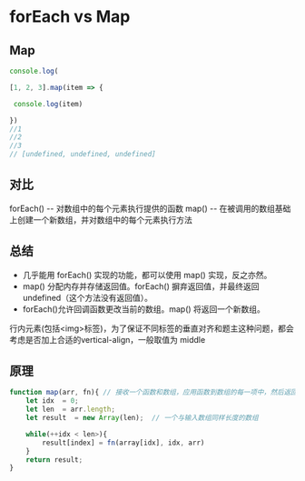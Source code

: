 # forEach vs Map

## Map

```js
console.log(

[1, 2, 3].map(item => {

​ console.log(item)

})
//1
//2
//3
// [undefined, undefined, undefined]

```

## 对比

forEach() -- 对数组中的每个元素执行提供的函数
map() -- 在被调用的数组基础上创建一个新数组，并对数组中的每个元素执行方法

## 总结

* 几乎能用 forEach() 实现的功能，都可以使用 map() 实现，反之亦然。
* map() 分配内存并存储返回值。forEach() 摒弃返回值，并最终返回 undefined（这个方法没有返回值）。
* forEach()允许回调函数更改当前的数组。map() 将返回一个新数组。

行内元素(包括\<img>标签)，为了保证不同标签的垂直对齐和题主这种问题，都会考虑是否加上合适的vertical-align，一般取值为 middle


## 原理

```js
function map(arr, fn){ // 接收一个函数和数组，应用函数到数组的每一项中，然后返回同样大小的数组
    let idx  = 0;
    let len  = arr.length;
    let result  = new Array(len);  // 一个与输入数组同样长度的数组

    while(++idx < len>){
        result[index] = fn(array[idx], idx, arr)
    }
    return result;
}

```